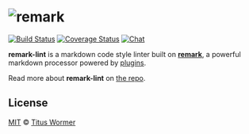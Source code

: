 # ![remark][logo]

[![Build Status][build-badge]][build-status]
[![Coverage Status][coverage-badge]][coverage-status]
[![Chat][chat-badge]][chat]

**remark-lint** is a markdown code style linter built on
[**remark**][remark], a powerful markdown processor powered by
[plugins][].

Read more about **remark-lint** on [the repo][repo].

## License

[MIT][license] © [Titus Wormer][author]

<!-- Definitions -->

[logo]: https://cdn.rawgit.com/wooorm/remark-lint/master/logo.svg

[build-badge]: https://img.shields.io/travis/wooorm/remark-lint.svg

[build-status]: https://travis-ci.org/wooorm/remark-lint

[coverage-badge]: https://img.shields.io/codecov/c/github/wooorm/remark-lint.svg

[coverage-status]: https://codecov.io/github/wooorm/remark-lint

[chat-badge]: https://img.shields.io/gitter/room/wooorm/remark.svg

[chat]: https://gitter.im/wooorm/remark

[repo]: https://github.com/wooorm/remark-lint

[remark]: https://github.com/wooorm/remark

[plugins]: https://github.com/wooorm/remark/blob/master/doc/plugins.md

[license]: https://github.com/wooorm/remark-lint/blob/master/LICENSE

[author]: http://wooorm.com
